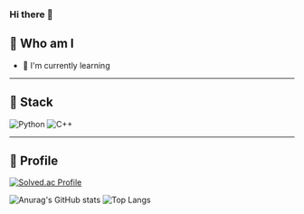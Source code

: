 ### Hi there 👋

## 👀 Who am I
- 🌱 I'm currently learning
<!--
- 💡 I'm interesting in Cryptology, Quntum, AI, Blockchain
-->

----

## 🔭 Stack
![Python](https://img.shields.io/badge/Python-3776AB.svg?&style=for-the-badge&logo=Python&logoColor=white)
![C++](https://img.shields.io/badge/C++-00599C.svg?&style=for-the-badge&logo=C%2B%2B&logoColor=white)

----

## 💬 Profile

[![Solved.ac Profile](http://mazassumnida.wtf/api/v2/generate_badge?boj=retne)](https://solved.ac/retne)

![Anurag's GitHub stats](https://github-readme-stats.vercel.app/api?username=R3TN3&theme=vue&show_icons=true)
![Top Langs](https://github-readme-stats.vercel.app/api/top-langs/?username=R3TN3&layout=compact&theme=vue)


<!--
**R3TN3/R3TN3** is a ✨ _special_ ✨ repository because its `README.md` (this file) appears on your GitHub profile.

Here are some ideas to get you started:

- 🔭 I’m currently working on ...
- 🌱 I’m currently learning ...
- 👯 I’m looking to collaborate on ...
- 🤔 I’m looking for help with ...
- 💬 Ask me about ...
- 📫 How to reach me: ...
- 😄 Pronouns: ...
- ⚡ Fun fact: ...
-->
